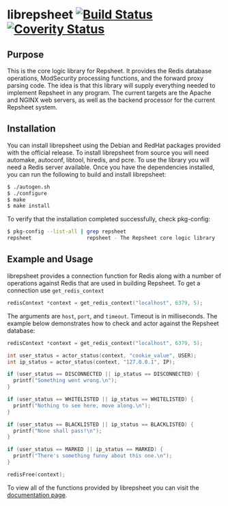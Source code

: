 librepsheet  [![Build Status](https://secure.travis-ci.org/repsheet/librepsheet.png)](http://travis-ci.org/repsheet/librepsheet?branch=master) [![Coverity Status](https://scan.coverity.com/projects/1749/badge.svg?flat=1)](https://scan.coverity.com/projects/1749)
===========

## Purpose

This is the core logic library for Repsheet. It provides the Redis
database operations, ModSecurity processing functions, and the forward
proxy parsing code. The idea is that this library will supply
everything needed to implement Repsheet in any program. The current
targets are the Apache and NGINX web servers, as well as the backend
processor for the current Repsheet system.

## Installation

You can install librepsheet using the Debian and RedHat packages
provided with the official release. To install librepsheet from
source you will need automake, autoconf, libtool, hiredis, and
pcre. To use the library you will need a Redis server available. Once
you have the dependencies installed, you can run the following to
build and install librepsheet:

```sh
$ ./autogen.sh
$ ./configure
$ make
$ make install
```

To verify that the installation completed successfully, check
pkg-config:

```sh
$ pkg-config --list-all | grep repsheet
repsheet                  repsheet - The Repsheet core logic library
```

## Example and Usage

librepsheet provides a connection function for Redis along with a
number of operations against Redis that are used in building
Repsheet. To get a connection use `get_redis_context`

```c
redisContext *context = get_redis_context("localhost", 6379, 5);
```

The arguments are `host`, `port`, and `timeout`. Timeout is in
milliseconds. The example below demonstrates how to check and actor
against the Repsheet database:

```c
redisContext *context = get_redis_context("localhost", 6379, 5);

int user_status = actor_status(context, "cookie_value", USER);
int ip_status = actor_status(context, "127.0.0.1", IP);

if (user_status == DISCONNECTED || ip_status == DISCONNECTED) {
  printf("Something went wrong.\n");
}

if (user_status == WHITELISTED || ip_status == WHITELISTED) {
  printf("Nothing to see here, move along.\n");
}

if (user_status == BLACKLISTED || ip_status == BLACKLISTED) {
  printf("None shall pass!\n");
}

if (user_status == MARKED || ip_status == MARKED) {
  printf("There's something funny about this one.\n");
}

redisFree(context);
```

To view all of the functions provided by librepsheet you can visit the
[documentation page](http://repsheet.github.io/librepsheet/docs/librepsheet_8c.html).
